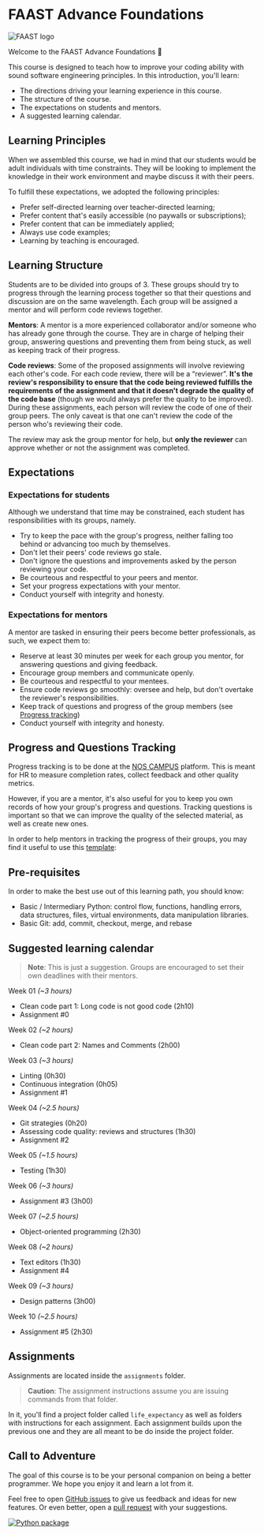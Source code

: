 # FAAST Advance Foundations

![FAAST logo](/images/FAAST_preto.png)

Welcome to the FAAST Advance Foundations 🎉

This course is designed to teach how to improve your coding ability with sound software engineering principles. In this introduction, you'll learn:

- The directions driving your learning experience in this course.
- The structure of the course.
- The expectations on students and mentors.
- A suggested learning calendar.

## Learning Principles

When we assembled this course, we had in mind that our students would be adult individuals with time constraints. They will be looking to implement the knowledge in their work environment and maybe discuss it with their peers.

To fulfill these expectations, we adopted the following principles:

- Prefer self-directed learning over teacher-directed learning;
- Prefer content that's easily accessible (no paywalls or subscriptions);
- Prefer content that can be immediately applied;
- Always use code examples;
- Learning by teaching is encouraged.

## Learning Structure

Students are to be divided into groups of 3. These groups should try to progress through the learning process together so that their questions and discussion are on the same wavelength. Each group will be assigned a mentor and will perform code reviews together.

**Mentors**: A mentor is a more experienced collaborator and/or someone who has already gone through the course. They are in charge of helping their group, answering questions and preventing them from being stuck, as well as keeping track of their progress.

**Code reviews**: Some of the proposed assignments will involve reviewing each other's code. For each code review, there will be a “reviewer”. **It's the review's responsibility to ensure that the code being reviewed fulfills the requirements of the assignment and that it doesn't degrade the quality of the code base** (though we would always prefer the quality to be improved). During these assignments, each person will review the code of one of their group peers. The only caveat is that one can't review the code of the person who's reviewing their code.

The review may ask the group mentor for help, but **only the reviewer** can approve whether or not the assignment was completed.

## Expectations

### Expectations for students

Although we understand that time may be constrained, each student has responsibilities with its groups, namely.

- Try to keep the pace with the group's progress, neither falling too behind or advancing too much by themselves.
- Don't let their peers' code reviews go stale.
- Don't ignore the questions and improvements asked by the person reviewing your code.
- Be courteous and respectful  to your peers and mentor.
- Set your progress expectations with your mentor.
- Conduct yourself with integrity and honesty.

### Expectations for mentors

A mentor are tasked in ensuring their peers become better professionals, as such, we expect them to:

- Reserve at least 30 minutes per week for each group you mentor, for answering questions and giving feedback.
- Encourage group members and communicate openly.
- Be courteous and respectful to your mentees.
- Ensure code reviews go smoothly: oversee and help, but don't overtake the reviewer's responsibilities.
- Keep track of questions and progress of the group members (see [Progress tracking](#progress-and-questions-tracking))
- Conduct yourself with integrity and honesty.

## Progress and Questions Tracking

Progress tracking is to be done at the [NOS CAMPUS](https://nos.csod.com/ui/lms-learning-details/app/curriculum/5186c6c7-4cb5-4dd5-a020-a9660f80bf54) platform. This is meant for HR to measure completion rates, collect feedback and other quality metrics.

However, if you are a mentor, it's also useful for you to keep you own records of how your group's progress and questions. Tracking questions is important so that we can improve the quality of the selected material, as well as create new ones.

In order to help mentors in tracking the progress of their groups, you may find it useful to use this [template](./references/questions_and_tracking_template.xlsx):

## Pre-requisites

In order to make the best use out of this learning path, you should know:

- Basic / Intermediary Python: control flow, functions, handling errors, data structures, files, virtual environments, data manipulation libraries.
- Basic Git: add, commit, checkout, merge, and rebase

## Suggested learning calendar

> **Note**: This is just a suggestion. Groups are encouraged to set their own deadlines with their mentors.

Week 01 _(~3 hours)_

- Clean code part 1: Long code is not good code (2h10)
- Assignment #0

Week 02 _(~2 hours)_

- Clean code part 2: Names and Comments (2h00)

Week 03 _(~3 hours)_

- Linting (0h30)
- Continuous integration (0h05)
- Assignment #1

Week 04 _(~2.5 hours)_

- Git strategies (0h20)
- Assessing code quality: reviews and structures (1h30)
- Assignment #2

Week 05 _(~1.5 hours)_

- Testing (1h30)

Week 06 _(~3 hours)_

- Assignment #3 (3h00)

Week 07 _(~2.5 hours)_

- Object-oriented programming (2h30)

Week 08 _(~2 hours)_

- Text editors (1h30)
- Assignment #4

Week 09 _(~3 hours)_

- Design patterns (3h00)

Week 10 _(~2.5 hours)_

- Assignment #5 (2h30)

## Assignments

Assignments are located inside the `assignments` folder.

> **Caution**: The assignment instructions assume you are issuing commands from that folder.

In it, you'll find a project folder called `life_expectancy` as well as folders with instructions for each assignment. Each assignment builds upon the previous one and they are all meant to be do inside the project folder.

## Call to Adventure

The goal of this course is to be your personal companion on being a better programmer. We hope you enjoy it and learn a lot from it.

Feel free to open [GitHub issues](https://github.com/nosportugal/faast-foundations/issues) to give us feedback and ideas for new features. Or even better, open a [pull request](https://github.com/nosportugal/faast-foundations/pulls) with your suggestions.

[![Python package](https://github.com/andreia12martins/faast-foundations/actions/workflows/python-package.yml/badge.svg?branch=ci)](https://github.com/andreia12martins/faast-foundations/actions/workflows/python-package.yml)